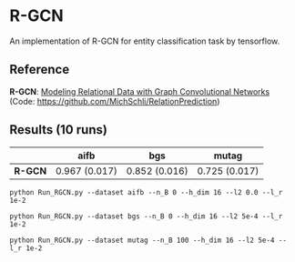 # R-GCN
An implementation of R-GCN for entity classification task by tensorflow.

## Reference
**R-GCN**: [Modeling Relational Data with Graph Convolutional Networks](https://arxiv.org/pdf/1703.06103v4.pdf) (Code: https://github.com/MichSchli/RelationPrediction)   

## Results (10 runs)                    
|         |    **aifb**   |    **bgs**    |   **mutag**   |  
|    --   |      --       |      --       |      --       |  
|**R-GCN**| 0.967 (0.017) | 0.852 (0.016) | 0.725 (0.017) |     

```
python Run_RGCN.py --dataset aifb --n_B 0 --h_dim 16 --l2 0.0 --l_r 1e-2
```
```
python Run_RGCN.py --dataset bgs --n_B 0 --h_dim 16 --l2 5e-4 --l_r 1e-2
```
```
python Run_RGCN.py --dataset mutag --n_B 100 --h_dim 16 --l2 5e-4 --l_r 1e-2
```
